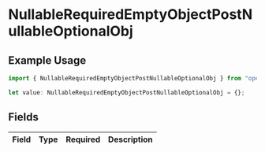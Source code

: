 # NullableRequiredEmptyObjectPostNullableOptionalObj

## Example Usage

```typescript
import { NullableRequiredEmptyObjectPostNullableOptionalObj } from "openapi/sdk/models/operations";

let value: NullableRequiredEmptyObjectPostNullableOptionalObj = {};
```

## Fields

| Field       | Type        | Required    | Description |
| ----------- | ----------- | ----------- | ----------- |